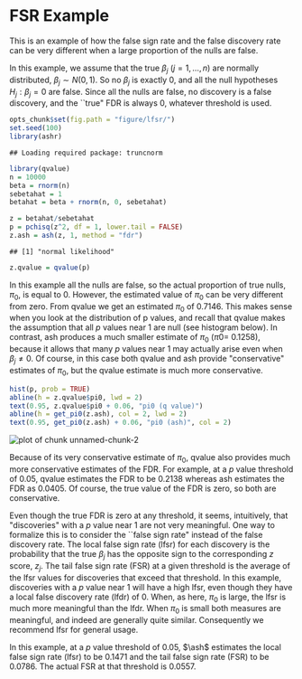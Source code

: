 # FSR Example

This is an example of how the false sign rate and the false discovery rate can
be very different when a large proportion of the nulls are false.

In this example, we assume that the true $\beta_j$ ($j=1,\dots,n$) are normally distributed, $\beta_j \sim N(0,1)$. 
So no $\beta_j$ is exactly 0, and all the null hypotheses $H_j: \beta_j=0$ are false.
Since all the nulls are false, no discovery is a false discovery,
and the ``true" FDR is always 0, whatever threshold is used.



```r
opts_chunk$set(fig.path = "figure/lfsr/")
set.seed(100)
library(ashr)
```

```
## Loading required package: truncnorm
```

```r
library(qvalue)
n = 10000
beta = rnorm(n)
sebetahat = 1
betahat = beta + rnorm(n, 0, sebetahat)

z = betahat/sebetahat
p = pchisq(z^2, df = 1, lower.tail = FALSE)
z.ash = ash(z, 1, method = "fdr")
```

```
## [1] "normal likelihood"
```

```r
z.qvalue = qvalue(p)
```


In this example all the nulls are false, so the actual proportion of true nulls, $\pi_0$, is equal to 0. However, the estimated value of $\pi_0$ can be very different from zero. From qvalue we get
an estimated $\pi_0$ of 0.7146. This makes sense when you look at the
distribution of p values, and recall that qvalue makes the assumption that all $p$ values near 1 are null (see histogram below). In contrast, ash produces a much smaller estimate of $\pi_0$ 
($\pi0=$ 0.1258), because it allows that many $p$ values near 1 may actually arise
even when $\beta_j \neq 0$. Of course, in this case both qvalue and ash provide "conservative"
estimates of $\pi_0$, but the qvalue estimate is much more conservative. 



```r
hist(p, prob = TRUE)
abline(h = z.qvalue$pi0, lwd = 2)
text(0.95, z.qvalue$pi0 + 0.06, "pi0 (q value)")
abline(h = get_pi0(z.ash), col = 2, lwd = 2)
text(0.95, get_pi0(z.ash) + 0.06, "pi0 (ash)", col = 2)
```

![plot of chunk unnamed-chunk-2](figure/lfsr/unnamed-chunk-2.png) 


Because of its very conservative estimate of $\pi_0$, qvalue also
provides much more conservative estimates of the FDR. For example, at a $p$ value threshold of 0.05, qvalue estimates the FDR to be 0.2138 whereas ash estimates the FDR
as 0.0405. Of course, the true value of the FDR is zero, so both are conservative. 

Even though the true FDR is zero at any threshold, it seems, intuitively, that "discoveries" with
a $p$ value near 1 are not very meaningful. One way to formalize this is to consider the ``false sign rate" instead of the false discovery rate. The local false sign rate (lfsr) for each discovery is the probability that the true $\beta_j$ has the opposite sign to the corresponding $z$ score, $z_j$. The tail false sign rate (FSR) at a given threshold is the average of the lfsr values for discoveries that exceed that threshold. In this example, discoveries with a $p$ value near 1 will have a high lfsr, even though they have a local false discovery rate (lfdr) of 0. When, as here, $\pi_0$ is large, the lfsr is much more meaningful than
the lfdr. When $\pi_0$ is small both measures are meaningful, 
and indeed are generally quite similar. Consequently we recommend lfsr for general usage.

In this example, at a $p$ value threshold of 0.05, $\ash$ estimates the local false sign rate (lfsr) to be 0.1471 and the tail false sign rate (FSR) to be 0.0786. The actual FSR at that threshold is 0.0557.



